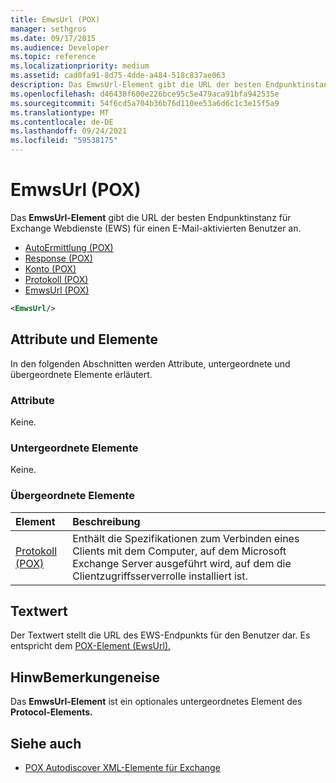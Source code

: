 ```yaml
---
title: EmwsUrl (POX)
manager: sethgros
ms.date: 09/17/2015
ms.audience: Developer
ms.topic: reference
ms.localizationpriority: medium
ms.assetid: cad0fa91-8d75-4dde-a484-518c837ae063
description: Das EmwsUrl-Element gibt die URL der besten Endpunktinstanz für Exchange Webdienste (EWS) für einen E-Mail-aktivierten Benutzer an.
ms.openlocfilehash: d46438f600e226bce95c5e479aca91bfa942535e
ms.sourcegitcommit: 54f6cd5a704b36b76d110ee53a6d6c1c3e15f5a9
ms.translationtype: MT
ms.contentlocale: de-DE
ms.lasthandoff: 09/24/2021
ms.locfileid: "59538175"
---
```

# <a name="emwsurl-pox"></a>EmwsUrl (POX)

Das **EmwsUrl-Element** gibt die URL der besten Endpunktinstanz für Exchange Webdienste (EWS) für einen E-Mail-aktivierten Benutzer an. 
  
- [AutoErmittlung (POX)](autodiscover-pox.md) 
- [Response (POX)](response-pox.md) 
- [Konto (POX)](account-pox.md) 
- [Protokoll (POX)](protocol-pox.md) 
- [EmwsUrl (POX)](emwsurl-pox.md)
  
```XML
<EmwsUrl/>
```

## <a name="attributes-and-elements"></a>Attribute und Elemente

In den folgenden Abschnitten werden Attribute, untergeordnete und übergeordnete Elemente erläutert.
  
### <a name="attributes"></a>Attribute

Keine.
  
### <a name="child-elements"></a>Untergeordnete Elemente

Keine.
  
### <a name="parent-elements"></a>Übergeordnete Elemente

|**Element**|**Beschreibung**|
|:-----|:-----|
|[Protokoll (POX)](protocol-pox.md) <br/> |Enthält die Spezifikationen zum Verbinden eines Clients mit dem Computer, auf dem Microsoft Exchange Server ausgeführt wird, auf dem die Clientzugriffsserverrolle installiert ist.  <br/> |
   
## <a name="text-value"></a>Textwert

Der Textwert stellt die URL des EWS-Endpunkts für den Benutzer dar. Es entspricht dem [POX-Element (EwsUrl).](ewsurl-pox.md) 
  
## <a name="remarks"></a>HinwBemerkungeneise

Das **EmwsUrl-Element** ist ein optionales untergeordnetes Element des **Protocol-Elements.** 
  
## <a name="see-also"></a>Siehe auch

- [POX Autodiscover XML-Elemente für Exchange](pox-autodiscover-xml-elements-for-exchange.md)

